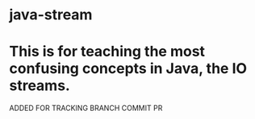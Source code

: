 
# java-stream

# This is for teaching the most confusing concepts in Java, the IO streams.
ADDED FOR TRACKING BRANCH COMMIT PR 
